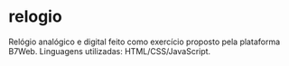 # relogio
Relógio analógico e digital feito como exercício proposto pela plataforma B7Web. Linguagens utilizadas: HTML/CSS/JavaScript.
